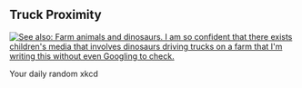 ## Truck Proximity
[![See also: Farm animals and dinosaurs. I am so confident that there exists children's media that involves dinosaurs driving trucks on a farm that I'm writing this without even Googling to check.](https://imgs.xkcd.com/comics/truck_proximity.png)](https://xkcd.com/2273/ "See also: Farm animals and dinosaurs. I am so confident that there exists children's media that involves dinosaurs driving trucks on a farm that I'm writing this without even Googling to check.")

Your daily random xkcd
